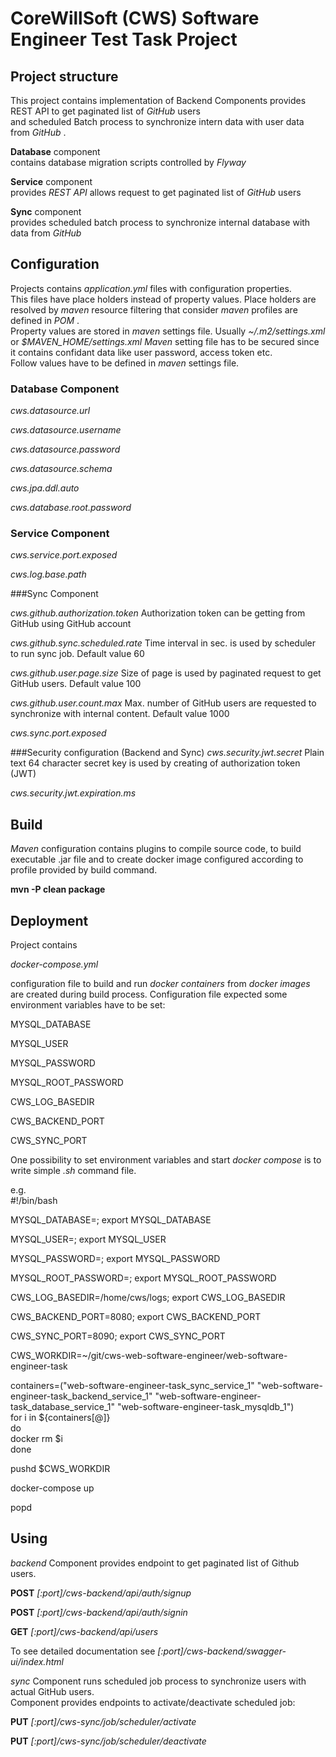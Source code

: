 # CoreWillSoft (CWS) Software Engineer Test Task Project

## Project structure
This project contains implementation of Backend Components provides REST API to get paginated list of  _GitHub_  users  
and scheduled Batch process to synchronize intern data with user data from  _GitHub_ .  

**Database** component  
contains database migration scripts controlled by  _Flyway_  

**Service** component  
provides  _REST API_  allows request to get paginated list of  _GitHub_  users

**Sync** component  
provides scheduled batch process to synchronize internal database with data from  _GitHub_
   
## Configuration  
Projects contains  _application.yml_  files with configuration properties.  
This files have place holders instead of property values. Place holders are resolved by  _maven_  resource filtering that consider  _maven_  profiles are defined in  _POM_ .  
Property values are stored in  _maven_  settings file. Usually _~/.m2/settings.xml_ or  _$MAVEN_HOME/settings.xml_  _Maven_  setting file has to be secured since it contains confidant data like user password, access token etc.  
Follow values have to be defined in  _maven_ settings file.  

### Database Component  

_cws.datasource.url_  

_cws.datasource.username_  

_cws.datasource.password_  

_cws.datasource.schema_  

_cws.jpa.ddl.auto_  

_cws.database.root.password_

### Service Component  

_cws.service.port.exposed_  

_cws.log.base.path_  

###Sync Component  

_cws.github.authorization.token_  Authorization token can be getting from GitHub using GitHub account

_cws.github.sync.scheduled.rate_  Time interval in sec. is used by scheduler to run sync job. Default value 60

_cws.github.user.page.size_   Size of page is used by paginated request to get GitHub users. Default value 100

_cws.github.user.count.max_   Max. number of GitHub users are requested to synchronize with internal content. Default value 1000

_cws.sync.port.exposed_  

###Security configuration (Backend and Sync)
_cws.security.jwt.secret_     Plain text 64 character secret key is used by creating of authorization token (JWT)

_cws.security.jwt.expiration.ms_  


## Build  
_Maven_  configuration contains plugins to compile source code, to build executable .jar file and to create docker image configured according to profile provided by build command.  

__mvn -P<profile> clean package__

## Deployment  
Project contains  

 _docker-compose.yml_  
 
configuration file to build and run  _docker containers_  from  _docker images_  are created during build process. 
Configuration file expected some environment variables have to be set:  

MYSQL_DATABASE  

MYSQL_USER  

MYSQL_PASSWORD  

MYSQL_ROOT_PASSWORD  

CWS_LOG_BASEDIR  

CWS_BACKEND_PORT  

CWS_SYNC_PORT  

One possibility to set environment variables and start  _docker compose_  is to write simple  _.sh_  command file.  

e.g.  
\#!/bin/bash

MYSQL_DATABASE=<data base name>; export MYSQL_DATABASE  

MYSQL_USER=<data base user>; export MYSQL_USER  

MYSQL_PASSWORD=<data base user password>; export MYSQL_PASSWORD  

MYSQL_ROOT_PASSWORD=<data base root password>; export MYSQL_ROOT_PASSWORD  

CWS_LOG_BASEDIR=/home/cws/logs; export CWS_LOG_BASEDIR  

CWS_BACKEND_PORT=8080; export CWS_BACKEND_PORT  

CWS_SYNC_PORT=8090; export CWS_SYNC_PORT  


CWS_WORKDIR=~/git/cws-web-software-engineer/web-software-engineer-task  

containers=("web-software-engineer-task_sync_service_1" "web-software-engineer-task_backend_service_1" "web-software-engineer-task_database_service_1" "web-software-engineer-task_mysqldb_1")  
for i in ${containers[@]}  
do  
        docker rm $i  
done  


pushd $CWS_WORKDIR  

docker-compose up  

popd  


## Using  
_backend_  Component provides endpoint to get paginated list of Github users.  

__POST__ _<host>[:port]/cws-backend/api/auth/signup_ 


__POST__ _<host>[:port]/cws-backend/api/auth/signin_ 


__GET__  _<host>[:port]/cws-backend/api/users_  

To see detailed documentation see _<host>[:port]/cws-backend/swagger-ui/index.html_  

_sync_  Component runs scheduled job process to synchronize users with actual GitHub users.  
Component provides endpoints to activate/deactivate scheduled job:  

__PUT__  _<host>[:port]/cws-sync/job/scheduler/activate_  

__PUT__  _<host>[:port]/cws-sync/job/scheduler/deactivate_ 


